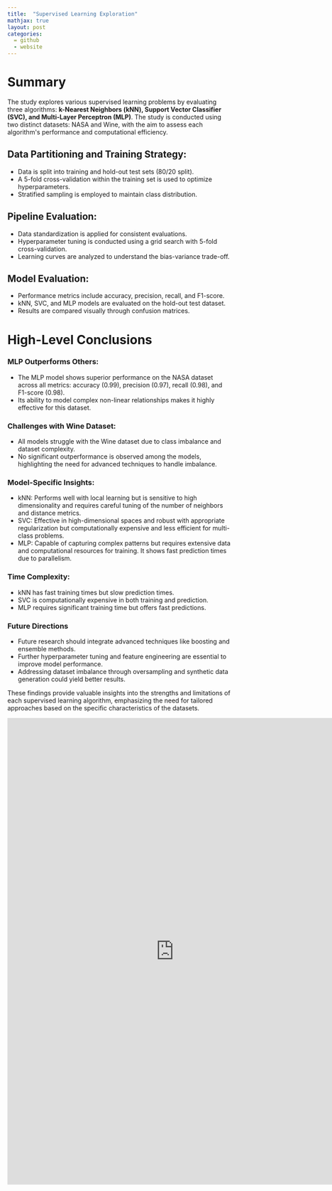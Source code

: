 ```yaml
---
title:  "Supervised Learning Exploration"
mathjax: true
layout: post
categories: 
  = github
  - website
---
```


# Summary

The study explores various supervised learning problems by evaluating three algorithms: **k-Nearest Neighbors (kNN), Support Vector Classifier (SVC), and Multi-Layer Perceptron (MLP)**. The study is conducted using two distinct datasets: NASA and Wine, with the aim to assess each algorithm's performance and computational efficiency.

## Data Partitioning and Training Strategy:

* Data is split into training and hold-out test sets (80/20 split).
* A 5-fold cross-validation within the training set is used to optimize hyperparameters.
* Stratified sampling is employed to maintain class distribution.

## Pipeline Evaluation:

* Data standardization is applied for consistent evaluations.
* Hyperparameter tuning is conducted using a grid search with 5-fold cross-validation.
* Learning curves are analyzed to understand the bias-variance trade-off.

## Model Evaluation:

* Performance metrics include accuracy, precision, recall, and F1-score.
* kNN, SVC, and MLP models are evaluated on the hold-out test dataset.
* Results are compared visually through confusion matrices.

# High-Level Conclusions

### MLP Outperforms Others:

* The MLP model shows superior performance on the NASA dataset across all metrics: accuracy (0.99), precision (0.97), recall (0.98), and F1-score (0.98).
* Its ability to model complex non-linear relationships makes it highly effective for this dataset.

### Challenges with Wine Dataset:

* All models struggle with the Wine dataset due to class imbalance and dataset complexity.
* No significant outperformance is observed among the models, highlighting the need for advanced techniques to handle imbalance.


### Model-Specific Insights:

* kNN: Performs well with local learning but is sensitive to high dimensionality and requires careful tuning of the number of neighbors and distance metrics.
* SVC: Effective in high-dimensional spaces and robust with appropriate regularization but computationally expensive and less efficient for multi-class problems.
* MLP: Capable of capturing complex patterns but requires extensive data and computational resources for training. It shows fast prediction times due to parallelism.

### Time Complexity:

* kNN has fast training times but slow prediction times.
* SVC is computationally expensive in both training and prediction.
* MLP requires significant training time but offers fast predictions.


### Future Directions
* Future research should integrate advanced techniques like boosting and ensemble methods.
* Further hyperparameter tuning and feature engineering are essential to improve model performance.
* Addressing dataset imbalance through oversampling and synthetic data generation could yield better results.


These findings provide valuable insights into the strengths and limitations of each supervised learning algorithm, emphasizing the need for tailored approaches based on the specific characteristics of the datasets.


<embed src="https://kodendaal.github.io/assets/supervised_learning.pdf" type="application/pdf" width="750" height="1050" />

